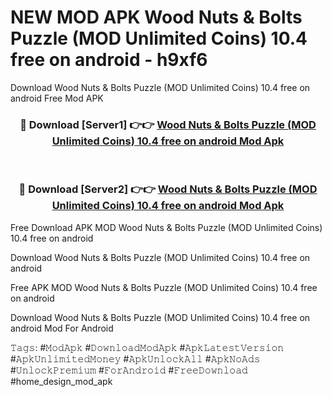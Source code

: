 # NEW MOD APK Wood Nuts & Bolts Puzzle (MOD Unlimited Coins) 10.4 free on android - h9xf6
Download Wood Nuts & Bolts Puzzle (MOD Unlimited Coins) 10.4 free on android Free Mod APK

<div align="center">
<h3>🔴 Download [Server1] 👉👉 <a href="https://apk-comot.site?title=Wood_Nuts_&_Bolts_Puzzle_(MOD_Unlimited_Coins)_10.4_free_on_android">Wood Nuts & Bolts Puzzle (MOD Unlimited Coins) 10.4 free on android Mod Apk</a></h3><br>

<h3>🔴 Download [Server2] 👉👉 <a href="https://apk-comot.site?title=Wood_Nuts_&_Bolts_Puzzle_(MOD_Unlimited_Coins)_10.4_free_on_android">Wood Nuts & Bolts Puzzle (MOD Unlimited Coins) 10.4 free on android Mod Apk</a></h3>
</div>


Free Download APK MOD Wood Nuts & Bolts Puzzle (MOD Unlimited Coins) 10.4 free on android

Download Wood Nuts & Bolts Puzzle (MOD Unlimited Coins) 10.4 free on android 

Free APK MOD Wood Nuts & Bolts Puzzle (MOD Unlimited Coins) 10.4 free on android 

Download Wood Nuts & Bolts Puzzle (MOD Unlimited Coins) 10.4 free on android Mod For Android

𝚃𝚊𝚐𝚜: #𝙼𝚘𝚍𝙰𝚙𝚔 #𝙳𝚘𝚠𝚗𝚕𝚘𝚊𝚍𝙼𝚘𝚍𝙰𝚙𝚔 #𝙰𝚙𝚔𝙻𝚊𝚝𝚎𝚜𝚝𝚅𝚎𝚛𝚜𝚒𝚘𝚗 #𝙰𝚙𝚔𝚄𝚗𝚕𝚒𝚖𝚒𝚝𝚎𝚍𝙼𝚘𝚗𝚎𝚢 #𝙰𝚙𝚔𝚄𝚗𝚕𝚘𝚌𝚔𝙰𝚕𝚕 #𝙰𝚙𝚔𝙽𝚘𝙰𝚍𝚜 #𝚄𝚗𝚕𝚘𝚌𝚔𝙿𝚛𝚎𝚖𝚒𝚞𝚖 #𝙵𝚘𝚛𝙰𝚗𝚍𝚛𝚘𝚒𝚍 #𝙵𝚛𝚎𝚎𝙳𝚘𝚠𝚗𝚕𝚘𝚊𝚍 #home_design_mod_apk